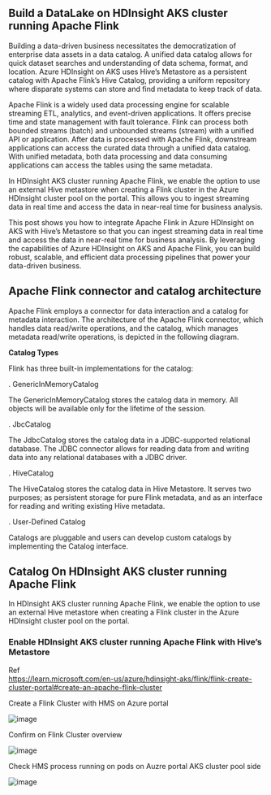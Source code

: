 ## Build a DataLake on HDInsight AKS cluster running Apache Flink

Building a data-driven business necessitates the democratization of enterprise data assets in a data catalog. A unified data catalog allows for quick dataset searches and understanding of data schema, format, and location. Azure HDInsight on AKS uses Hive’s Metastore as a persistent catalog with Apache Flink’s Hive Catalog, providing a uniform repository where disparate systems can store and find metadata to keep track of data.

Apache Flink is a widely used data processing engine for scalable streaming ETL, analytics, and event-driven applications. It offers precise time and state management with fault tolerance. Flink can process both bounded streams (batch) and unbounded streams (stream) with a unified API or application. After data is processed with Apache Flink, downstream applications can access the curated data through a unified data catalog. With unified metadata, both data processing and data consuming applications can access the tables using the same metadata.

In HDInsight AKS cluster running Apache Flink, we enable the option to use an external Hive metastore when creating a Flink cluster in the Azure HDInsight cluster pool on the portal. This allows you to ingest streaming data in real time and access the data in near-real time for business analysis.

This post shows you how to integrate Apache Flink in Azure HDInsight on AKS with Hive’s Metastore so that you can ingest streaming data in real time and access the data in near-real time for business analysis. By leveraging the capabilities of Azure HDInsight on AKS and Apache Flink, you can build robust, scalable, and efficient data processing pipelines that power your data-driven business.

## Apache Flink connector and catalog architecture

Apache Flink employs a connector for data interaction and a catalog for metadata interaction. The architecture of the Apache Flink connector, which handles data read/write operations, and the catalog, which manages metadata read/write operations, is depicted in the following diagram.


**Catalog Types**

Flink has three built-in implementations for the catalog: <br>

. GenericInMemoryCatalog <br>

The GenericInMemoryCatalog stores the catalog data in memory.  All objects will be available only for the lifetime of the session.

. JbcCatalog <br>

The JdbcCatalog stores the catalog data in a JDBC-supported relational database. 
The JDBC connector allows for reading data from and writing data into any relational databases with a JDBC driver.

. HiveCatalog <br>

The HiveCatalog stores the catalog data in Hive Metastore. 
It serves two purposes; as persistent storage for pure Flink metadata, and as an interface for reading and writing existing Hive metadata.

. User-Defined Catalog <br>

Catalogs are pluggable and users can develop custom catalogs by implementing the Catalog interface.

## Catalog On HDInsight AKS cluster running Apache Flink <br>

In HDInsight AKS cluster running Apache Flink, we enable the option to use an external Hive metastore when creating a Flink cluster in the Azure HDInsight cluster pool on the portal. 

### Enable HDInsight AKS cluster running Apache Flink with Hive’s Metastore

Ref <br>
https://learn.microsoft.com/en-us/azure/hdinsight-aks/flink/flink-create-cluster-portal#create-an-apache-flink-cluster

Create a Flink Cluster with HMS on Azure portal <br>

![image](https://github.com/Baiys1234/hdinsight-aks/assets/35547706/69553231-6454-4b50-a459-08cf26a10dba)

Confirm on Flink Cluster overview  <br>

![image](https://github.com/Baiys1234/hdinsight-aks/assets/35547706/5eea41fd-e788-4b2f-aa73-f940c306f94f)

Check HMS process running on pods on Auzre portal AKS cluster pool side  <br>

![image](https://github.com/Baiys1234/hdinsight-aks/assets/35547706/6ecc8e52-5290-4870-a952-742e1ddfa89a)












